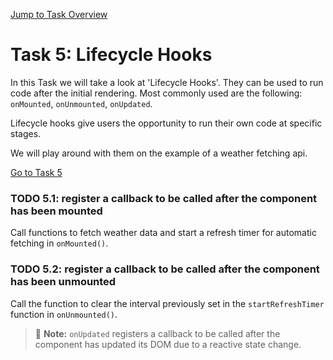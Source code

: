 [Jump to Task Overview](../../../../README.md)

# Task 5: Lifecycle Hooks

In this Task we will take a look at 'Lifecycle Hooks'. They can be used to run code after the initial rendering.
Most commonly used are the following: `onMounted`, `onUnmounted`, `onUpdated`.

Lifecycle hooks give users the opportunity to run their own code at specific stages.

We will play around with them on the example of a weather fetching api.

[Go to Task 5](Task5.vue)

### TODO 5.1: register a callback to be called after the component has been mounted
Call functions to fetch weather data and start a refresh timer for automatic fetching in `onMounted()`.

### TODO 5.2: register a callback to be called after the component has been unmounted
Call the function to clear the interval previously set in the `startRefreshTimer` function in `onUnmounted()`.

> 📝 **Note:** `onUpdated` registers a callback to be called after the component has updated its DOM due to a reactive state change.